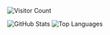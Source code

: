 ![Visitor Count](https://komarev.com/ghpvc/?username=DEIN-GITHUB-NAME&color=blue)


![GitHub Stats](https://github-readme-stats.vercel.app/api?username=mufasaQ&show_icons=true&theme=radical)
![Top Languages](https://github-readme-stats.vercel.app/api/top-langs/?username=mufasaQ&layout=compact&theme=dracula)

  

